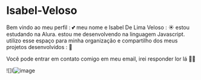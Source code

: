 # Isabel-Veloso

Bem vindo ao meu perfil : 💕
meu nome e Isabel De Lima Veloso : ☀️
estou estudando na Alura.
estou me desenvolvendo na linguagem Javascript.
utilizo esse espaço para minha organização e compartilho dos meus projetos desenvolvidos : 📲

Você pode entrar em contato comigo em meu email, irei responder lor lá 👍🏾

![](![image](https://github.com/IsabelVeloso/Isabel-Veloso/assets/169209696/539eaaca-3868-4d44-bd38-815832fdc6a7)

